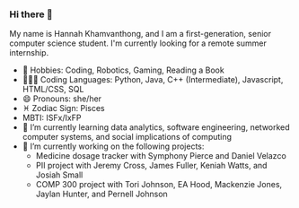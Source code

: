 ### Hi there 👋

<!--
**hkhamvan263/hkhamvan263** is a ✨ _special_ ✨ repository because its `README.md` (this file) appears on your GitHub profile.

Here are some ideas to get you started:

- 👯 I’m looking to collaborate on ...
- 🤔 I’m looking for help with ...
- ⚡ Fun fact: ...
- 💬 Ask me about anything
- 📫 How to reach me: TBD
-->

My name is Hannah Khamvanthong, and I am a first-generation, senior computer science student. I'm currently looking for a remote summer internship.

- 🤖 Hobbies: Coding, Robotics, Gaming, Reading a Book
- 👩🏻‍💻 Coding Languages: Python, Java, C++ (Intermediate), Javascript, HTML/CSS, SQL
- 😄 Pronouns: she/her
- ♓ Zodiac Sign: Pisces
- MBTI: ISFx/IxFP
- 🌱 I’m currently learning data analytics, software engineering, networked computer systems, and social implications of computing
- 🔭 I’m currently working on the following projects:
    - Medicine dosage tracker with Symphony Pierce and Daniel Velazco
    - PII project with Jeremy Cross, James Fuller, Keniah Watts, and Josiah Small
    - COMP 300 project with Tori Johnson, EA Hood, Mackenzie Jones, Jaylan Hunter, and Pernell Johnson
